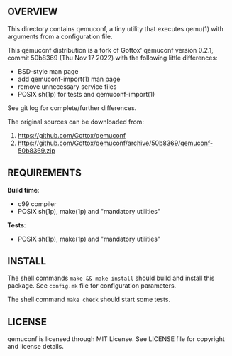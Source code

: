 OVERVIEW
--------
This directory contains qemuconf, a tiny utility that executes qemu(1)
with arguments from a configuration file.

This qemuconf distribution is a fork of Gottox' qemuconf version
0.2.1, commit 50b8369 (Thu Nov 17 2022) with the following little
differences:
- BSD-style man page
- add qemuconf-import(1) man page
- remove unnecessary service files
- POSIX sh(1p) for tests and qemuconf-import(1)

See git log for complete/further differences.

The original sources can be downloaded from:
1. https://github.com/Gottox/qemuconf
2. https://github.com/Gottox/qemuconf/archive/50b8369/qemuconf-50b8369.zip


REQUIREMENTS
------------
**Build time**:
- c99 compiler
- POSIX sh(1p), make(1p) and "mandatory utilities"

**Tests**:
- POSIX sh(1p), make(1p) and "mandatory utilities"


INSTALL
-------
The shell commands `make && make install` should build and install
this package.  See `config.mk` file for configuration parameters.

The shell command `make check` should start some tests.


LICENSE
-------
qemuconf is licensed through MIT License.
See LICENSE file for copyright and license details.
